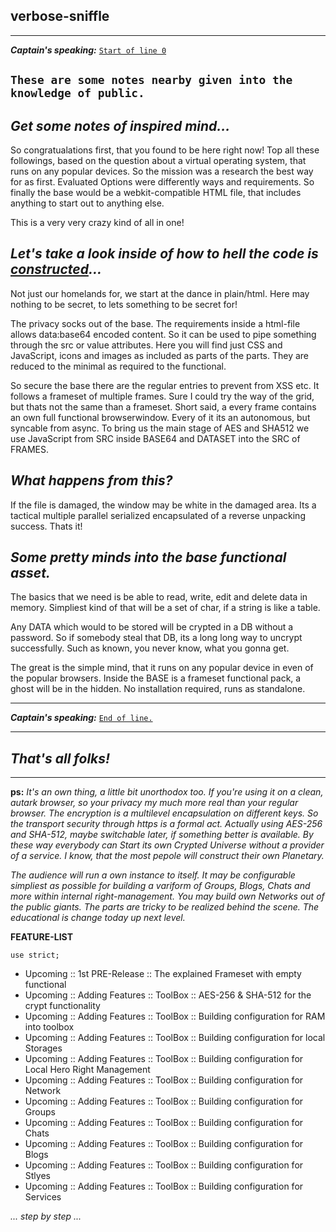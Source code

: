## verbose-sniffle

---
_**Captain's speaking:**_ [`Start of line 0`](/Start/)

`These are some notes nearby given into the knowledge of public.`
---

## _Get some notes of inspired mind..._
So congratualations first, that you found to be here right now! Top all these followings, based on the question about a virtual operating system, that runs on any popular devices. So the mission was a research the best way for as first. Evaluated Options were differently ways and requirements. So finally the base would be a webkit-compatible HTML file, that includes anything to start out to anything else.

This is a very very crazy kind of all in one!

## _Let's take a look inside of how to hell the code is [constructed](https://mainstream0815.github.io/SE-TT-VBOOOPS/construct)..._

Not just our homelands for, we start at the dance in plain/html. Here may nothing to be secret, to lets something to be secret for!

The privacy socks out of the base. The requirements inside a html-file allows data:base64 encoded content. So it can be used to pipe something through the src or value attributes. Here you will find just CSS and JavaScript, icons and images as included as parts of the parts. They are reduced to the minimal as required to the functional.

So secure the base there are the regular entries to prevent from XSS etc. It follows a frameset of multiple frames. Sure I could try the way of the grid, but thats not the same than a frameset. Short said, a every frame contains an own full functional browserwindow. Every of it its an autonomous, but syncable from async. To bring us the main stage of AES and SHA512 we use JavaScript from SRC inside BASE64 and DATASET into the SRC of FRAMES.

## _What happens from this?_

If the file is damaged, the window may be white in the damaged area. Its a tactical multiple parallel serialized encapsulated of a reverse unpacking success. Thats it!

## _Some pretty minds into the base functional asset._

The basics that we need is be able to read, write, edit and delete data in memory. Simpliest kind of that will be a set of char, if a string is like a table.

Any DATA which would to be stored will be crypted in a DB without a password. So if somebody steal that DB, its a long long way to uncrypt successfully. Such as known, you never know, what you gonna get.

The great is the simple mind, that it runs on any popular device in even of the popular browsers. Inside the BASE is a frameset functional pack, a ghost will be in the hidden. No installation required, runs as standalone.

---
_**Captain's speaking:**_ [`End of line.`](./)

---

## _That's all folks!_ ##

---

**ps:** _It's an own thing, a little bit unorthodox too. If you're using it on a clean, autark browser, so your privacy my much more real than your regular browser. The encryption is a multilevel encapsulation on different keys. So the transport security through https is a formal act. Actually using AES-256 and SHA-512, maybe switchable later, if something better is available. By these way everybody can Start its own Crypted Universe without a provider of a service. I know, that the most pepole will construct their own Planetary._

_The audience will run a own instance to itself. It may be configurable simpliest as possible for building a variform of Groups, Blogs, Chats and more within internal right-management. You may build own Networks out of the public giants. The parts are tricky to be realized behind the scene. The educational is change today up next level._

**FEATURE-LIST**

`use strict;`

- Upcoming :: 1st PRE-Release :: The explained Frameset with empty functional
- Upcoming :: Adding Features :: ToolBox :: AES-256 & SHA-512 for the crypt functionality
- Upcoming :: Adding Features :: ToolBox :: Building configuration for RAM into toolbox
- Upcoming :: Adding Features :: ToolBox :: Building configuration for local Storages
- Upcoming :: Adding Features :: ToolBox :: Building configuration for Local Hero Right Management
- Upcoming :: Adding Features :: ToolBox :: Building configuration for Network
- Upcoming :: Adding Features :: ToolBox :: Building configuration for Groups
- Upcoming :: Adding Features :: ToolBox :: Building configuration for Chats
- Upcoming :: Adding Features :: ToolBox :: Building configuration for Blogs
- Upcoming :: Adding Features :: ToolBox :: Building configuration for Stlyes
- Upcoming :: Adding Features :: ToolBox :: Building configuration for Services

_... step by step ..._

